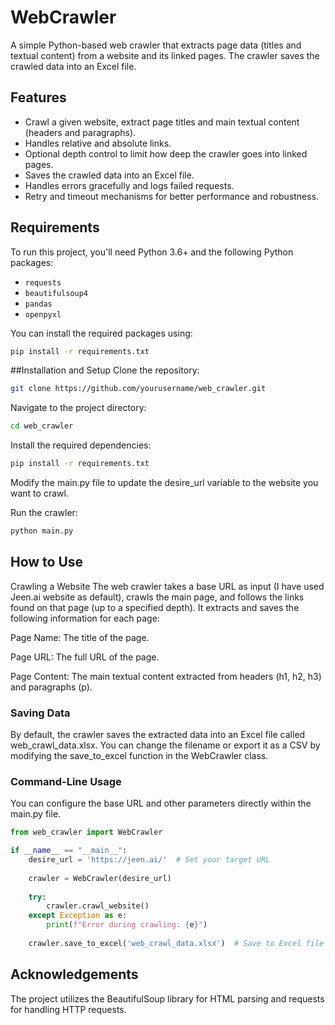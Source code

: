 
# WebCrawler

A simple Python-based web crawler that extracts page data (titles and textual content) from a website and its linked pages. The crawler saves the crawled data into an Excel file.

## Features

- Crawl a given website, extract page titles and main textual content (headers and paragraphs).
- Handles relative and absolute links.
- Optional depth control to limit how deep the crawler goes into linked pages.
- Saves the crawled data into an Excel file.
- Handles errors gracefully and logs failed requests.
- Retry and timeout mechanisms for better performance and robustness.

## Requirements

To run this project, you'll need Python 3.6+ and the following Python packages:

- `requests`
- `beautifulsoup4`
- `pandas`
- `openpyxl`

You can install the required packages using:

```bash
pip install -r requirements.txt
```

##Installation and Setup
Clone the repository:

```bash
git clone https://github.com/yourusername/web_crawler.git
```

Navigate to the project directory:

```bash
cd web_crawler
```
Install the required dependencies:

```bash
pip install -r requirements.txt
```
Modify the main.py file to update the desire_url variable to the website you want to crawl.

Run the crawler:

```bash
python main.py
```

## How to Use

Crawling a Website
The web crawler takes a base URL as input (I have used Jeen.ai website as default), crawls the main page, and follows the links found on that page (up to a specified depth). It extracts and saves the following information for each page:

Page Name: The title of the page.

Page URL: The full URL of the page.

Page Content: The main textual content extracted from headers (h1, h2, h3) and paragraphs (p).

### Saving Data

By default, the crawler saves the extracted data into an Excel file called web_crawl_data.xlsx. You can change the filename or export it as a CSV by modifying the save_to_excel function in the WebCrawler class.

### Command-Line Usage
You can configure the base URL and other parameters directly within the main.py file.

```python
from web_crawler import WebCrawler

if __name__ == "__main__":
    desire_url = 'https://jeen.ai/'  # Set your target URL
    
    crawler = WebCrawler(desire_url)
    
    try:
        crawler.crawl_website()
    except Exception as e:
        print(f"Error during crawling: {e}")
    
    crawler.save_to_excel('web_crawl_data.xlsx')  # Save to Excel file
```
## Acknowledgements
The project utilizes the BeautifulSoup library for HTML parsing and requests for handling HTTP requests.

